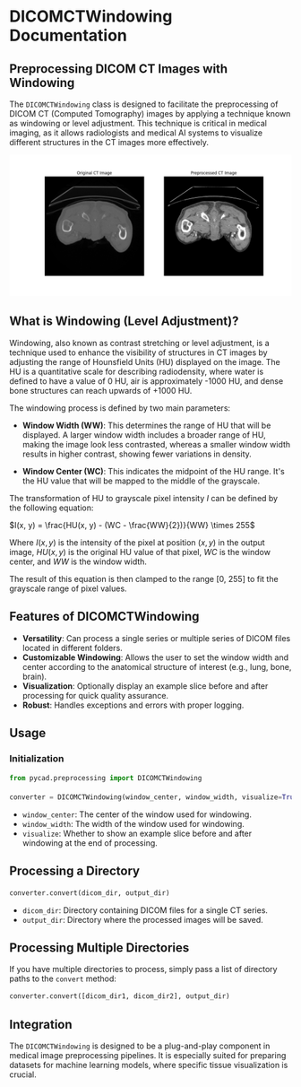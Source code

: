 # DICOMCTWindowing Documentation
## Preprocessing DICOM CT Images with Windowing

The `DICOMCTWindowing` class is designed to facilitate the preprocessing of DICOM CT (Computed Tomography) images by applying a technique known as windowing or level adjustment. This technique is critical in medical imaging, as it allows radiologists and medical AI systems to visualize different structures in the CT images more effectively.

![CT windowing](../../assets/ct_windowing.png?raw=true)

## What is Windowing (Level Adjustment)?
Windowing, also known as contrast stretching or level adjustment, is a technique used to enhance the visibility of structures in CT images by adjusting the range of Hounsfield Units (HU) displayed on the image. The HU is a quantitative scale for describing radiodensity, where water is defined to have a value of 0 HU, air is approximately -1000 HU, and dense bone structures can reach upwards of +1000 HU.

The windowing process is defined by two main parameters:

- **Window Width (WW)**: This determines the range of HU that will be displayed. A larger window width includes a broader range of HU, making the image look less contrasted, whereas a smaller window width results in higher contrast, showing fewer variations in density.

- **Window Center (WC)**: This indicates the midpoint of the HU range. It's the HU value that will be mapped to the middle of the grayscale.

The transformation of HU to grayscale pixel intensity $I$ can be defined by the following equation:


$I(x, y) = \frac{HU(x, y) - (WC - \frac{WW}{2})}{WW} \times 255$


Where $I(x, y)$ is the intensity of the pixel at position $(x, y)$ in the output image, $HU(x, y)$ is the original HU value of that pixel, $WC$ is the window center, and $WW$ is the window width.

The result of this equation is then clamped to the range [0, 255] to fit the grayscale range of pixel values.

## Features of DICOMCTWindowing
- **Versatility**: Can process a single series or multiple series of DICOM files located in different folders.
- **Customizable Windowing**: Allows the user to set the window width and center according to the anatomical structure of interest (e.g., lung, bone, brain).
- **Visualization**: Optionally display an example slice before and after processing for quick quality assurance.
- **Robust**: Handles exceptions and errors with proper logging.

## Usage
### Initialization

```Python
from pycad.preprocessing import DICOMCTWindowing

converter = DICOMCTWindowing(window_center, window_width, visualize=True)
```
- `window_center`: The center of the window used for windowing.
- `window_width`: The width of the window used for windowing.
- `visualize`: Whether to show an example slice before and after windowing at the end of processing.

## Processing a Directory
```Python
converter.convert(dicom_dir, output_dir)
```

- `dicom_dir`: Directory containing DICOM files for a single CT series.
- `output_dir`: Directory where the processed images will be saved.

## Processing Multiple Directories
If you have multiple directories to process, simply pass a list of directory paths to the `convert` method:

```Python
converter.convert([dicom_dir1, dicom_dir2], output_dir)
```

## Integration
The `DICOMCTWindowing` is designed to be a plug-and-play component in medical image preprocessing pipelines. It is especially suited for preparing datasets for machine learning models, where specific tissue visualization is crucial.
